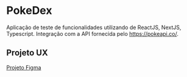 # PokeDex

Aplicação de teste de funcionalidades utilizando de ReactJS, NextJS, Typescript. Integração com a API fornecida pelo https://pokeapi.co/.

## Projeto UX

[Projeto Figma](https://www.figma.com/file/p56qyG5m6HqV3uGjLoNTtY/PokeDex?node-id=1%3A2)

